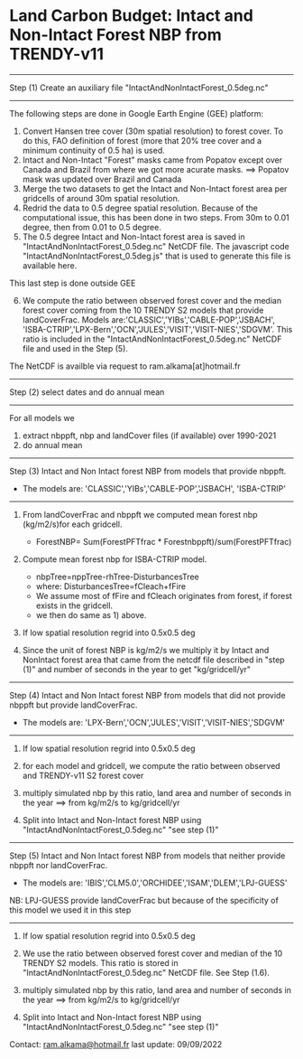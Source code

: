 # Land Carbon Budget: Intact and Non-Intact Forest NBP from TRENDY-v11

***********************************************************************
 Step (1) Create an auxiliary file "IntactAndNonIntactForest_0.5deg.nc"
***********************************************************************
The following steps are done in Google Earth Engine (GEE) platform:

  1) Convert Hansen tree cover (30m spatial resolution) to forest cover. 
     To do this, FAO definition of forest (more that 20% tree cover and a minimum continuity of 0.5 ha) is used.
  2) Intact and Non-Intact "Forest" masks came from Popatov except over Canada and Brazil from where we got more acurate masks.
       ==> Popatov mask was updated over Brazil and Canada
  3) Merge the two datasets to get the Intact and Non-Intact forest area per gridcells of around 30m spatial resolution.
  4) Redrid the data to 0.5 degree spatial resolution. 
     Because of the computational issue, this has been done in two steps. From 30m to 0.01 degree, then from 0.01 to 0.5 degree.
  5) The 0.5 degree Intact and Non-Intact forest area is saved in "IntactAndNonIntactForest_0.5deg.nc" NetCDF file.
     The javascript code "IntactAndNonIntactForest_0.5deg.js" that is used to generate this file is available here. 

This last step is done outside GEE

  6) We compute the ratio between observed forest cover and the median forest cover coming from the 10 TRENDY S2 models that provide 
     landCoverFrac. Models are:'CLASSIC','YIBs','CABLE-POP','JSBACH', 'ISBA-CTRIP','LPX-Bern','OCN','JULES','VISIT','VISIT-NIES','SDGVM'.
     This ratio is included in the "IntactAndNonIntactForest_0.5deg.nc" NetCDF file and used in the Step (5).

The NetCDF is availble via request to ram.alkama[at]hotmail.fr

    
**************************************************************************
Step (2) select dates and do annual mean
***************************************************************************
 For all models we
  1) extract nbppft, nbp and landCover files (if available) over 1990-2021 
  2) do annual mean 

**************************************************************************
Step (3) Intact and Non Intact forest NBP from models that provide nbppft.
 - The models are: 'CLASSIC','YIBs','CABLE-POP','JSBACH', 'ISBA-CTRIP'
***************************************************************************

  1) From landCoverFrac and nbppft we computed mean forest nbp (kg/m2/s)for each gridcell.
     -  ForestNBP= Sum(ForestPFTfrac * Forestnbppft)/sum(ForestPFTfrac) 

  2) Compute mean forest nbp for ISBA-CTRIP model.
     -  nbpTree=nppTree-rhTree-DisturbancesTree
     - where:   DisturbancesTree=fCleach+fFire
     - We assume most of fFire and fCleach originates from forest, if forest exists in the gridcell.
     - we then do same as 1) above.

  3) If low spatial resolution regrid into 0.5x0.5 deg

  4) Since the unit of forest NBP is kg/m2/s we multiply it by Intact and NonIntact forest area
     that came from the netcdf file described in "step (1)" and number of seconds in the year to get "kg/gridcell/yr"
 
*********************************************************************************
Step (4) Intact and Non Intact forest NBP from models that did not provide nbppft
         but provide landCoverFrac.
 - The models are: 'LPX-Bern','OCN','JULES','VISIT','VISIT-NIES','SDGVM'
*********************************************************************************
  1) If low spatial resolution regrid into 0.5x0.5 deg

  2) for each model and gridcell, we compute the ratio between observed and TRENDY-v11 S2 forest cover

  3) multiply simulated nbp by this ratio, land area and number of seconds in the year
    ==> from kg/m2/s to kg/gridcell/yr

  4) Split into Intact and Non-Intact forest NBP using "IntactAndNonIntactForest_0.5deg.nc" 
     "see step (1)"
  

*********************************************************************************************************
Step (5) Intact and Non Intact forest NBP from models that neither provide nbppft nor landCoverFrac.
 - The models are: 'IBIS','CLM5.0','ORCHIDEE','ISAM','DLEM','LPJ-GUESS'

NB: LPJ-GUESS provide landCoverFrac but because of the specificity of this model we used it in this step
**********************************************************************************************************
  1) If low spatial resolution regrid into 0.5x0.5 deg

  2) We use the ratio between observed forest cover and median of the 10 TRENDY S2 models. This ratio is stored in
     "IntactAndNonIntactForest_0.5deg.nc" NetCDF file. See Step (1.6).

  3) multiply simulated nbp by this ratio, land area and number of seconds in the year
    ==> from kg/m2/s to kg/gridcell/yr

  4) Split into Intact and Non-Intact forest NBP using "IntactAndNonIntactForest_0.5deg.nc" 
     "see step (1)"



Contact: ram.alkama@hotmail.fr
last update: 09/09/2022
